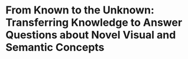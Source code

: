 # **From Known to the Unknown: Transferring Knowledge to Answer Questions about Novel Visual and Semantic Concepts**



##

